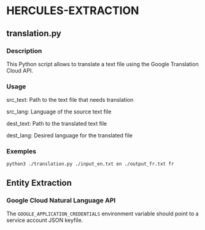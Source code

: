 # HERCULES-EXTRACTION

## translation.py
### Description
This Python script allows to translate a text file using the Google Translation Cloud API. 

### Usage
src_text: Path to the text file that needs translation

src_lang: Language of the source text file

dest_text: Path to the translated text file

dest_lang: Desired language for the translated file

### Exemples
`python3 ./translation.py ./input_en.txt en ./output_fr.txt fr`


## Entity Extraction
### Google Cloud Natural Language API
The `GOOGLE_APPLICATION_CREDENTIALS` environment variable should point to a service account JSON keyfile.
